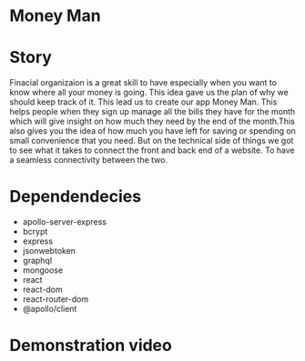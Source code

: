 # Money Man

# Story
 Finacial organizaion is a great skill to have especially when you want to know where all your money is going. This idea gave us the plan of why we should keep track of it. This lead us to create our app Money Man. This helps people when they sign up manage all the bills they have for the month which will give insight on how much they need by the end of the month.This also gives you the idea of how much you have left for saving or spending on small convenience that you need. But on the technical side of things we got to see what it takes to connect the front and back end of a website. To have a seamless connectivity between the two.


# Dependendecies
- apollo-server-express
- bcrypt
- express
- jsonwebtoken
- graphql
- mongoose
- react
- react-dom
- react-router-dom
- @apollo/client

 
 

# Demonstration video

# 